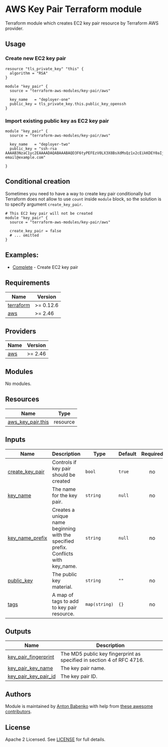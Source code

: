# AWS Key Pair Terraform module

Terraform module which creates EC2 key pair resource by Terraform AWS provider.

## Usage

### Create new EC2 key pair

```hcl
resource "tls_private_key" "this" {
  algorithm = "RSA"
}

module "key_pair" {
  source = "terraform-aws-modules/key-pair/aws"

  key_name   = "deployer-one"
  public_key = tls_private_key.this.public_key_openssh
}
```

### Import existing public key as EC2 key pair

```hcl
module "key_pair" {
  source = "terraform-aws-modules/key-pair/aws"

  key_name   = "deployer-two"
  public_key = "ssh-rsa AAAAB3NzaC1yc2EAAAADAQABAAABAQD3F6tyPEFEzV0LX3X8BsXdMsQz1x2cEikKDEY0aIj41qgxMCP/iteneqXSIFZBp5vizPvaoIR3Um9xK7PGoW8giupGn+EPuxIA4cDM4vzOqOkiMPhz5XK0whEjkVzTo4+S0puvDZuwIsdiW9mxhJc7tgBNL0cYlWSYVkz4G/fslNfRPW5mYAM49f4fhtxPb5ok4Q2Lg9dPKVHO/Bgeu5woMc7RY0p1ej6D4CKFE6lymSDJpW0YHX/wqE9+cfEauh7xZcG0q9t2ta6F6fmX0agvpFyZo8aFbXeUBr7osSCJNgvavWbM/06niWrOvYX2xwWdhXmXSrbX8ZbabVohBK41 email@example.com"

}
```

## Conditional creation

Sometimes you need to have a way to create key pair conditionally but Terraform does not allow to use `count` inside `module` block, so the solution is to specify argument `create_key_pair`.

```hcl
# This EC2 key pair will not be created
module "key_pair" {
  source = "terraform-aws-modules/key-pair/aws"

  create_key_pair = false
  # ... omitted
}
```

## Examples:

- [Complete](https://github.com/terraform-aws-modules/terraform-aws-key-pair/tree/master/examples/complete) - Create EC2 key pair

<!-- BEGINNING OF PRE-COMMIT-TERRAFORM DOCS HOOK -->
## Requirements

| Name | Version |
|------|---------|
| <a name="requirement_terraform"></a> [terraform](#requirement\_terraform) | >= 0.12.6 |
| <a name="requirement_aws"></a> [aws](#requirement\_aws) | >= 2.46 |

## Providers

| Name | Version |
|------|---------|
| <a name="provider_aws"></a> [aws](#provider\_aws) | >= 2.46 |

## Modules

No modules.

## Resources

| Name | Type |
|------|------|
| [aws_key_pair.this](https://registry.terraform.io/providers/hashicorp/aws/latest/docs/resources/key_pair) | resource |

## Inputs

| Name | Description | Type | Default | Required |
|------|-------------|------|---------|:--------:|
| <a name="input_create_key_pair"></a> [create\_key\_pair](#input\_create\_key\_pair) | Controls if key pair should be created | `bool` | `true` | no |
| <a name="input_key_name"></a> [key\_name](#input\_key\_name) | The name for the key pair. | `string` | `null` | no |
| <a name="input_key_name_prefix"></a> [key\_name\_prefix](#input\_key\_name\_prefix) | Creates a unique name beginning with the specified prefix. Conflicts with key\_name. | `string` | `null` | no |
| <a name="input_public_key"></a> [public\_key](#input\_public\_key) | The public key material. | `string` | `""` | no |
| <a name="input_tags"></a> [tags](#input\_tags) | A map of tags to add to key pair resource. | `map(string)` | `{}` | no |

## Outputs

| Name | Description |
|------|-------------|
| <a name="output_key_pair_fingerprint"></a> [key\_pair\_fingerprint](#output\_key\_pair\_fingerprint) | The MD5 public key fingerprint as specified in section 4 of RFC 4716. |
| <a name="output_key_pair_key_name"></a> [key\_pair\_key\_name](#output\_key\_pair\_key\_name) | The key pair name. |
| <a name="output_key_pair_key_pair_id"></a> [key\_pair\_key\_pair\_id](#output\_key\_pair\_key\_pair\_id) | The key pair ID. |
<!-- END OF PRE-COMMIT-TERRAFORM DOCS HOOK -->

## Authors

Module is maintained by [Anton Babenko](https://github.com/antonbabenko) with help from [these awesome contributors](https://github.com/terraform-aws-modules/terraform-aws-key-pair/graphs/contributors).

## License

Apache 2 Licensed. See [LICENSE](https://github.com/terraform-aws-modules/terraform-aws-key-pair/tree/master/LICENSE) for full details.
